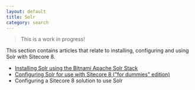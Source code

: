```yaml
---
layout: default
title: Solr
category: search
---
```


> This is a work in progress!

This section contains articles that relate to installing, configuring and using Solr with Sitecore 8.

 * [Installing Solr using the Bitnami Apache Solr Stack](installing-solr-using-the-bitnami-apache-solr-stack/)
 * [Configuring Solr for use with Sitecore 8 ("for dummies" edition)](Configuring-Solr-for-use-with-Sitecore-8/)
 * Configuring a Sitecore 8 solution to use Solr
